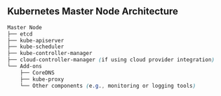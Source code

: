 ## Kubernetes Master Node Architecture

```scss
Master Node
├── etcd
├── kube-apiserver
├── kube-scheduler
├── kube-controller-manager
├── cloud-controller-manager (if using cloud provider integration)
└── Add-ons
    ├── CoreDNS
    ├── kube-proxy
    └── Other components (e.g., monitoring or logging tools)
